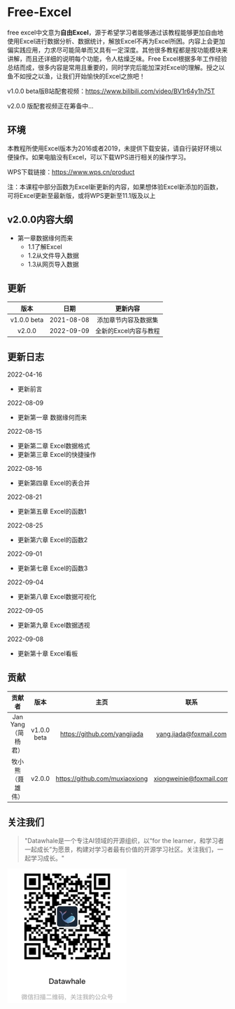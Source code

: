 # Free-Excel

free excel中文意为**自由Excel**，源于希望学习者能够通过该教程能够更加自由地使用Excel进行数据分析、数据统计，解放Excel不再为Excel所困。内容上会更加偏实践应用，力求尽可能简单而又具有一定深度。其他很多教程都是按功能模块来讲解，而且还详细的说明每个功能，令人枯燥乏味。Free Excel根据多年工作经验总结而成，很多内容是常用且重要的，同时学完后能加深对Excel的理解。授之以鱼不如授之以渔，让我们开始愉快的Excel之旅吧！

v1.0.0 beta版B站配套视频：https://www.bilibili.com/video/BV1r64y1h75T

v2.0.0 版配套视频正在筹备中...

## 环境

本教程所使用Excel版本为2016或者2019，未提供下载安装，请自行装好环境以便操作。如果电脑没有Excel，可以下载WPS进行相关的操作学习。

WPS下载链接：https://www.wps.cn/product

注：本课程中部分函数为Excel新更新的内容，如果想体验Excel新添加的函数，可将Excel更新至最新版，或将WPS更新至11.1版及以上

## v2.0.0内容大纲
- 第一章数据缘何而来
  - 1.1了解Excel
  - 1.2从文件导入数据
  - 1.3从网页导入数据

## 更新



|    版本     |    日期    |       更新内容       |
| :---------: | :--------: | :------------------: |
| v1.0.0 beta | 2021-08-08 | 添加章节内容及数据集 |
| v2.0.0      | 2022-09-09 | 全新的Excel内容与教程 |

## 更新日志
2022-04-16
- 更新前言

2022-08-09
- 更新第一章 数据缘何而来

2022-08-15
- 更新第二章 Excel数据格式
- 更新第三章 Excel的快捷操作

2022-08-16
- 更新第四章 Excel的表合并

2022-08-21
- 更新第五章 Excel的函数1

2022-08-25
- 更新第六章 Excel的函数2

2022-09-01
- 更新第七章 Excel的函数3

2022-09-04
- 更新第八章 Excel数据可视化

2022-09-05
- 更新第九章 Excel数据透视

2022-09-08
- 更新第十章 Excel看板

## 贡献

|       贡献者       |     版本      |             主页              |          联系          |
| :----------------: | :-----------:| :--------------------------: | :--------------------: |
| Jan Yang（简杨君） | v1.0.0 beta | https://github.com/yangjiada | yang.jiada@foxmail.com |
| 牧小熊（聂雄伟）   | v2.0.0       |https://github.com/muxiaoxiong| xiongweinie@foxmail.com|


## 关注我们

> "Datawhale是一个专注AI领域的开源组织，以“for the learner，和学习者一起成长”为愿景，构建对学习者最有价值的开源学习社区。关注我们，一起学习成长。"

[![img](images/datawhale_code.jpeg)](https://github.com/datawhalechina/team-learning-sql/blob/main/img/datawhale_code.jpeg)
